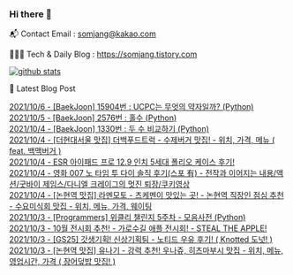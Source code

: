 ### Hi there 👋

📬  Contact Email : somjang@kakao.com

👨🏻‍💻  Tech & Daily Blog : https://somjang.tistory.com

[![github stats](https://github-readme-stats.vercel.app/api?username=SOMJANG&show_icons=true&hide_border=False)](https://somjang.tistory.com)

🤩 Latest Blog Post

[2021/10/6 - [BaekJoon] 15904번 : UCPC는 무엇의 약자일까? (Python)](https://somjang.tistory.com/entry/BaekJoon-15904%EB%B2%88-UCPC%EB%8A%94-%EB%AC%B4%EC%97%87%EC%9D%98-%EC%95%BD%EC%9E%90%EC%9D%BC%EA%B9%8C-Python) <br>
[2021/10/5 - [BaekJoon] 2576번 : 홀수 (Python)](https://somjang.tistory.com/entry/BaekJoon-2576%EB%B2%88-%ED%99%80%EC%88%98-Python) <br>
[2021/10/4 - [BaekJoon] 1330번 : 두 수 비교하기 (Python)](https://somjang.tistory.com/entry/BaekJoon-1330%EB%B2%88-%EB%91%90-%EC%88%98-%EB%B9%84%EA%B5%90%ED%95%98%EA%B8%B0-Python) <br>
[2021/10/4 - [더현대서울 맛집] 더백푸드트럭 - 수제버거 맛집! - 위치, 가격, 메뉴 ( feat. 백맥버거 )](https://somjang.tistory.com/entry/%EB%8D%94%ED%98%84%EB%8C%80%EC%84%9C%EC%9A%B8-%EB%A7%9B%EC%A7%91-%EB%8D%94%EB%B0%B1%ED%91%B8%EB%93%9C%ED%8A%B8%EB%9F%AD-%EC%88%98%EC%A0%9C%EB%B2%84%EA%B1%B0-%EB%A7%9B%EC%A7%91-%EC%9C%84%EC%B9%98-%EA%B0%80%EA%B2%A9-%EB%A9%94%EB%89%B4-feat-%EB%B0%B1%EB%A7%A5%EB%B2%84%EA%B1%B0) <br>
[2021/10/4 - ESR 아이패드 프로 12.9 인치 5세대 폴리오 케이스 후기!](https://somjang.tistory.com/entry/ESR-%EC%95%84%EC%9D%B4%ED%8C%A8%EB%93%9C-%ED%94%84%EB%A1%9C-129-%EC%9D%B8%EC%B9%98-5%EC%84%B8%EB%8C%80-%ED%8F%B4%EB%A6%AC%EC%98%A4-%EC%BC%80%EC%9D%B4%EC%8A%A4-%ED%9B%84%EA%B8%B0) <br>
[2021/10/4 - 영화 007 노 타임 투 다이 솔직 후기(스포 有) - 전작과 이어지는 내용/액션/굿바이 제임스/다니엘 크레이그의 멋진 퇴장/쿠키영상](https://somjang.tistory.com/entry/%EC%98%81%ED%99%94-007-%EB%85%B8-%ED%83%80%EC%9E%84-%ED%88%AC-%EB%8B%A4%EC%9D%B4-%EC%86%94%EC%A7%81-%ED%9B%84%EA%B8%B0%EC%8A%A4%ED%8F%AC-%E6%9C%89-%EC%A0%84%EC%9E%91%EA%B3%BC-%EC%9D%B4%EC%96%B4%EC%A7%80%EB%8A%94-%EB%82%B4%EC%9A%A9%EC%95%A1%EC%85%98%EA%B5%BF%EB%B0%94%EC%9D%B4-%EC%A0%9C%EC%9E%84%EC%8A%A4%EB%8B%A4%EB%8B%88%EC%97%98-%ED%81%AC%EB%A0%88%EC%9D%B4%EA%B7%B8%EC%9D%98-%EB%A9%8B%EC%A7%84-%ED%87%B4%EC%9E%A5%EC%BF%A0%ED%82%A4%EC%98%81%EC%83%81) <br>
[2021/10/4 - [논현역 맛집] 라멘모토 - 츠케멘이 맛있는 곳! - 논현역 직장인 점심 추천 - 수요미식회 맛집 - 위치, 메뉴, 가격, 웨이팅](https://somjang.tistory.com/entry/%EB%85%BC%ED%98%84%EC%97%AD-%EB%A7%9B%EC%A7%91-%EB%9D%BC%EB%A9%98%EB%AA%A8%ED%86%A0-%EC%B8%A0%EC%BC%80%EB%A9%98%EC%9D%B4-%EB%A7%9B%EC%9E%88%EB%8A%94-%EA%B3%B3-%EB%85%BC%ED%98%84%EC%97%AD-%EC%A7%81%EC%9E%A5%EC%9D%B8-%EC%A0%90%EC%8B%AC-%EC%B6%94%EC%B2%9C-%EC%88%98%EC%9A%94%EB%AF%B8%EC%8B%9D%ED%9A%8C-%EB%A7%9B%EC%A7%91-%EC%9C%84%EC%B9%98-%EB%A9%94%EB%89%B4-%EA%B0%80%EA%B2%A9-%EC%9B%A8%EC%9D%B4%ED%8C%85) <br>
[2021/10/3 - [Programmers] 위클리 챌린지 5주차 - 모음사전 (Python)](https://somjang.tistory.com/entry/Programmers-%EC%9C%84%ED%81%B4%EB%A6%AC-%EC%B1%8C%EB%A6%B0%EC%A7%80-5%EC%A3%BC%EC%B0%A8-%EB%AA%A8%EC%9D%8C%EC%82%AC%EC%A0%84-Python) <br>
[2021/10/3 - 10월 전시회 추천! - 가로수길 애플 전시회! - STEAL THE APPLE!](https://somjang.tistory.com/entry/10%EC%9B%94-%EC%A0%84%EC%8B%9C%ED%9A%8C-%EC%B6%94%EC%B2%9C-%EA%B0%80%EB%A1%9C%EC%88%98%EA%B8%B8-%EC%95%A0%ED%94%8C-%EC%A0%84%EC%8B%9C%ED%9A%8C-STEAL-THE-APPLE) <br>
[2021/10/3 - [GS25] 갓생기획! 신상기획팀 - 노티드 우유 후기! ( Knotted 도넛! )](https://somjang.tistory.com/entry/GS25-%EA%B0%93%EC%83%9D%EA%B8%B0%ED%9A%8D-%EC%8B%A0%EC%83%81%EA%B8%B0%ED%9A%8D%ED%8C%80-%EB%85%B8%ED%8B%B0%EB%93%9C-%EC%9A%B0%EC%9C%A0-%ED%9B%84%EA%B8%B0-Knotted-%EB%8F%84%EB%84%9B) <br>
[2021/10/3 - [논현역 맛집] 유나기 - 강력 추천! 우나쥬, 히츠마부시 맛집 - 위치, 메뉴, 영업시간, 가격 ( 장어덮밥 맛집! )](https://somjang.tistory.com/entry/%EB%85%BC%ED%98%84%EC%97%AD-%EB%A7%9B%EC%A7%91-%EC%9C%A0%EB%82%98%EA%B8%B0-%EA%B0%95%EB%A0%A5-%EC%B6%94%EC%B2%9C-%EC%9A%B0%EB%82%98%EC%A5%AC-%ED%9E%88%EC%B8%A0%EB%A7%88%EB%B6%80%EC%8B%9C-%EB%A7%9B%EC%A7%91-%EC%9C%84%EC%B9%98-%EB%A9%94%EB%89%B4-%EC%98%81%EC%97%85%EC%8B%9C%EA%B0%84-%EA%B0%80%EA%B2%A9-%EC%9E%A5%EC%96%B4%EB%8D%AE%EB%B0%A5-%EB%A7%9B%EC%A7%91) <br>
